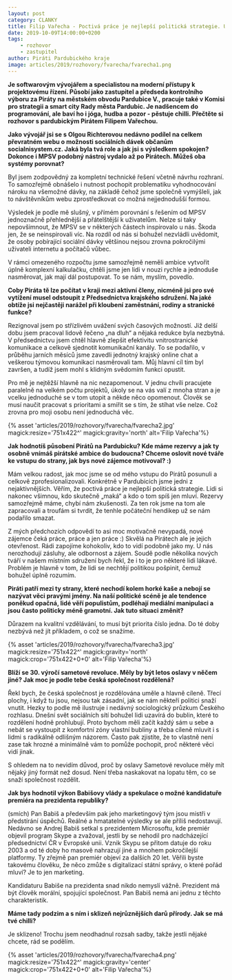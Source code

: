 ```yaml
---
layout: post
category: CLANKY
title: Filip Vařecha - Poctivá práce je nejlepší politická strategie. U Pirátů rozhoduje odbornost a zájem
date: 2019-10-09T14:00:00+0200
tags: 
    - rozhovor
    - zastupitel
author: Piráti Pardubického kraje
image: articles/2019/rozhovory/fvarecha/fvarecha1.png
---
```


**Je softwarovým vývojářem a specialistou na moderní přístupy k projektovému řízení. Působí jako zastupitel a předseda kontrolního výboru za Piráty na městském obvodu Pardubice V., pracuje také v Komisi pro strategii a smart city Rady města Pardubic. Je nadšencem do programování, ale baví ho i jóga, hudba a pozor - pěstuje chilli. Přečtěte si rozhovor s pardubickým Pirátem Filipem Vařechou.**


**Jako vývojář jsi se s Olgou Richterovou nedávno podílel na celkem převratném webu o možnosti sociálních dávek občanům socialnisystem.cz. Jaká byla tvá role a jak jsi s výsledkem spokojen? Dokonce i MPSV podobný nástroj vydalo až po Pirátech. Můžeš oba systémy porovnat?**

Byl jsem zodpovědný za kompletní technické řešení včetně návrhu rozhraní. To samozřejmě obnášelo i nutnost pochopit problematiku vyhodnocování nároku na všemožné dávky, na základě čehož jsme společně vymýšleli, jak to návštěvníkům webu zprostředkovat co možná nejjednodušší formou.

Výsledek je podle mě slušný, v přímém porovnání s řešením od MPSV jednoznačně přehlednější a přátelštější k uživatelům. Nelze si taky nepovšimnout, že MPSV se v některých částech inspirovalo u nás. Škoda jen, že se neinspirovali víc. Na rozdíl od nás si bohužel nezvládli uvědomit, že osoby pobírající sociální dávky většinou nejsou zrovna pokročilými uživateli internetu a počítačů vůbec.

V rámci omezeného rozpočtu jsme samozřejmě neměli ambice vytvořit úplně komplexní kalkulačku, chtěli jsme jen lidi v nouzi rychle a jednoduše nasměrovat, jak mají dál postupovat. To se nám, myslím, povedlo.

**Coby Piráta tě lze počítat v kraji mezi aktivní členy, nicméně jsi pro své vytížení musel odstoupit z Předsednictva krajského sdružení. Na jaké obtíže jsi nejčastěji narážel při kloubení zaměstnání, rodiny a stranické funkce?**

Rezignoval jsem po střízlivém uvážení svých časových možností. Již delší dobu jsem pracoval lidově řečeno „na dluh“ a nějaká redukce byla nezbytná. V předsednictvu jsem chtěl hlavně zlepšit efektivitu vnitrostranické komunikace a celkově sjednotit komunikační kanály. To se podařilo, v průběhu jarních měsíců jsme zavedli jednotný krajský online chat a veškerou týmovou komunikaci nasměrovali tam. Můj hlavní cíl tím byl završen, a tudíž jsem mohl s klidným svědomím funkci opustit.

Pro mě je nejtěžší hlavně na nic nezapomenout. V jednu chvíli pracujete paralelně na velkém počtu projektů, úkoly se na vás valí z mnoha stran a je vcelku jednoduché se v tom utopit a někde něco opomenout. Člověk se musí naučit pracovat s prioritami a smířit se s tím, že stíhat vše nelze. Což zrovna pro moji osobu není jednoduchá věc.

{% asset 'articles/2019/rozhovory/fvarecha/fvarecha2.jpg' magick:resize='751x422^' 
magick:gravity='north' alt='Filip Vařecha'%}

**Jak hodnotíš působení Pirátů na Pardubicku? Kde máme rezervy a jak ty osobně vnímáš pirátské ambice do budoucna? Chceme oslovit nové tváře ke vstupu do strany, jak bys nové zájemce motivoval? :)**

Mám velkou radost, jak moc jsme se od mého vstupu do Pirátů posunuli a celkově zprofesionalizovali. Konkrétně v Pardubicích jsme jedni z nejaktivnějších. Věřím, že poctivá práce je nejlepší politická strategie. Lidi si nakonec všimnou, kdo skutečně „maká“ a kdo o tom spíš jen mluví. Rezervy samozřejmě máme, chybí nám zkušenosti. Za ten rok jsme na tom ale zapracovali a troufám si tvrdit, že tenhle počáteční hendikep už se nám podařilo smazat.

Z mých předchozích odpovědí to asi moc motivačně nevypadá, nové zájemce čeká  práce, práce a jen práce :) Skvělá na Pirátech ale je jejich otevřenost. Rádi zapojíme kohokoliv, kdo to vidí podobně jako my. U nás nerozhodují zásluhy, ale odbornost a zájem. Soudě podle několika nových tváří v našem místním sdružení bych řekl, že i to je pro některé lidi lákavé. Problém je hlavně v tom, že lidi se nechtějí politikou pošpinit, čemuž bohužel úplně rozumím.

**Piráti patří mezi ty strany, které nechodí kolem horké kaše a nebojí se nazývat věci pravými jmény. Na naší politické scéně je ale tendence poněkud opačná, lidé věří populistům, podléhají mediální manipulaci a jsou často politicky méně gramotní. Jak tuto situaci změnit?**

Důrazem na kvalitní vzdělávání, to musí být priorita číslo jedna. Do té doby nezbývá než jít příkladem, o což se snažíme.

{% asset 'articles/2019/rozhovory/fvarecha/fvarecha3.jpg' magick:resize='751x422^' 
magick:gravity='north' magick:crop='751x422+0+0' alt='Filip Vařecha'%}

**Blíží se 30. výročí sametové revoluce. Měly by být letos oslavy v něčem jiné? Jak moc je podle tebe česká společnost rozdělená?**

Řekl bych, že česká společnost je rozdělována uměle a hlavně cíleně. Třecí plochy, i když tu jsou, nejsou tak zásadní, jak se nám někteří politici snaží vnutit. Hezky to podle mě ilustruje i nedávný sociologický průzkum Českého rozhlasu. Dnešní svět sociálních sítí bohužel lidi uzavírá do bublin, které to rozdělení hodně prohlubují. Proto bychom měli začít každý sám u sebe a nebát se vystoupit z komfortní zóny vlastní bubliny a třeba cíleně mluvit i s lidmi s radikálně odlišným názorem. Často pak zjistíte, že to vlastně není zase tak hrozné a minimálně vám to pomůže pochopit, proč některé věci vidí jinak.

S ohledem na to nevidím důvod, proč by oslavy Sametové revoluce měly mít nějaký jiný formát než dosud. Není třeba naskakovat na lopatu těm, co se snaží společnost rozdělit.

**Jak bys hodnotil výkon Babišovy vlády a spekulace o možné kandidatuře premiéra na prezidenta republiky?**

(smích) Pan Babiš a především pak jeho marketingový tým jsou mistři v předstírání úspěchů. Reálné a hmatatelné výsledky se ale příliš nedostavují. Nedávno se Andrej Babiš setkal s prezidentem Microsoftu, kde premiér objevil program Skype a zvažoval, jestli by se nehodil pro nadcházející předsednictví ČR v Evropské unii. Vznik Skypu se přitom datuje do roku 2003 a od té doby ho masově nahrazují jiné a mnohem pokročilejší platformy. Ty zřejmě pan premiér objeví za dalších 20 let. Věřili byste takovému člověku, že něco zmůže s digitalizací státní správy, o které pořád mluví? Je to jen marketing.

Kandidaturu Babiše na prezidenta snad nikdo nemyslí vážně. Prezident má být člověk morální, spojující společnost. Pan Babiš nemá ani jednu z těchto charakteristik.

**Máme tady podzim a s ním i sklizeň nejrůznějších darů přírody. Jak se má tvé chilli?**

Je sklizeno! Trochu jsem neodhadnul rozsah sadby, takže jestli nějaké chcete, rád se podělím.

{% asset 'articles/2019/rozhovory/fvarecha/fvarecha4.png' magick:resize='751x422^' 
magick:gravity='center' magick:crop='751x422+0+0' alt='Filip Vařecha'%}
